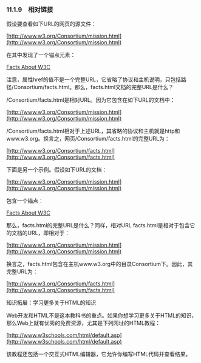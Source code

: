    

### 11.1.9　相对链接

假设要查看如下URL的网页的源文件：

[http://www.w3.org/Consortium/mission.html](http://www.w3.org/Consortium/mission.html)  

在其中发现了一个锚点元素：

<a href="/Consortium/facts.html">Facts About W3C</a>

注意，属性href的值不是一个完整URL，它省略了协议和主机说明，只包括路径/Consortium/facts.html。那么，facts.html文档的完整URL是什么？

/Consortium/facts.html是相对URL。因为它包含在如下URL的文档中：

[http://www.w3.org/Consortium/mission.html](http://www.w3.org/Consortium/mission.html)  

/Consortium/facts.html相对于上述URL，其省略的协议和主机就是http和www.w3.org。换言之，网页/Consortium/facts.html的完整URL为：

[http://www.w3.org/Consortium/facts.html](http://www.w3.org/Consortium/facts.html)  

下面是另一个示例。假设如下URL的文档：

[http://www.w3.org/Consortium/mission.html](http://www.w3.org/Consortium/mission.html)  

包含一个锚点：

<a href="facts.html">Facts About W3C</a>

那么，facts.html的完整URL是什么？同样，相对URL facts.html是相对于包含它的文档的URL，即相对于：

[http://www.w3.org/Consortium/mission.html](http://www.w3.org/Consortium/mission.html)  

换言之，facts.html包含在主机www.w3.org中的目录Consortium下。因此，其完整URL为：

[http://www.w3.org/Consortium/facts.html](http://www.w3.org/Consortium/facts.html)  

知识拓展：学习更多关于HTML的知识

Web开发和HTML不是这本教科书的重点。如果你想学习更多关于HTML的知识，那么Web上就有优秀的免费资源，尤其是下列网址的HTML教程：

[http://www.w3schools.com/html/default.asp](http://www.w3schools.com/html/default.asp)  

该教程还包括一个交互式HTML编辑器，它允许你编写HTML代码并查看结果。